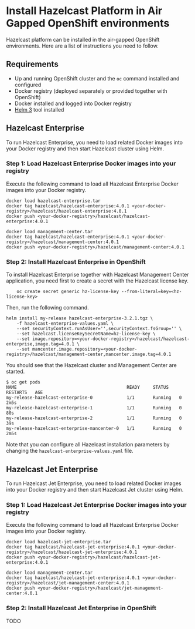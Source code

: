 # Install Hazelcast Platform in Air Gapped OpenShift environments

Hazelcast platform can be installed in the air-gapped OpenShift environments. Here are a list of instructions you need to follow.

## Requirements

* Up and running OpenShift cluster and the `oc` command installed and configured
* Docker registry (deployed separately or provided together with OpenShift)
* Docker installed and logged into Docker registry
* [Helm 3](https://helm.sh/docs/intro/install/) tool installed

## Hazelcast Enterprise

To run Hazelcast Enterprise, you need to load related Docker images into your Docker registry and then start Hazelcast cluster using Helm.

### Step 1: Load Hazelcast Enterprise Docker images into your registry

Execute the following command to load all Hazelcast Enterprise Docker images into your Docker registry.

	docker load hazelcast-enterprise.tar
	docker tag hazelcast/hazelcast-enterprise:4.0.1 <your-docker-registry>/hazelcast/hazelcast-enterprise:4.0.1
	docker push <your-docker-registry>/hazelcast/hazelcast-enterprise:4.0.1

	docker load management-center.tar
	docker tag hazelcast/hazelcast-enterprise:4.0.1 <your-docker-registry>/hazelcast/management-center:4.0.1
	docker push <your-docker-registry>/hazelcast/management-center:4.0.1

### Step 2: Install Hazelcast Enterprise in OpenShift

To install Hazelcast Enterprise together with Hazelcast Management Center application, you need first to create a secret with the Hazelcast license key.

		oc create secret generic hz-license-key --from-literal=key=<hz-license-key>

Then, run the following command.

	helm install my-release hazelcast-enterprise-3.2.1.tgz \
		-f hazelcast-enterprise-values.yaml \
		--set securityContext.runAsUser='',securityContext.fsGroup='' \
		--set hazelcast.licenseKeySecretName=hz-license-key \
		--set image.repository=<your-docker-registry>/hazelcast/hazelcast-enterprise,image.tag=4.0.1 \
		--set mancenter.image.repository=<your-docker-registry>/hazelcast/management-center,mancenter.image.tag=4.0.1

You should see that the Hazelcast cluster and Management Center are started.

	$ oc get pods
	NAME                                          READY     STATUS    RESTARTS   AGE
	my-release-hazelcast-enterprise-0             1/1       Running   0          2m5s
	my-release-hazelcast-enterprise-1             1/1       Running   0          80s
	my-release-hazelcast-enterprise-2             1/1       Running   0          39s
	my-release-hazelcast-enterprise-mancenter-0   1/1       Running   0          2m5s

Note that you can configure all Hazelcast installation parameters by changing the `hazelcast-enterprise-values.yaml` file.

## Hazelcast Jet Enterprise

To run Hazelcast Jet Enterprise, you need to load related Docker images into your Docker registry and then start Hazelcast Jet cluster using Helm.

### Step 1: Load Hazelcast Jet Enterprise Docker images into your registry

Execute the following command to load all Hazelcast Enterprise Docker images into your Docker registry.

	docker load hazelcast-jet-enterprise.tar
	docker tag hazelcast/hazelcast-jet-enterprise:4.0.1 <your-docker-registry>/hazelcast/hazelcast-jet-enterprise:4.0.1
	docker push <your-docker-registry>/hazelcast/hazelcast-jet-enterprise:4.0.1

	docker load management-center.tar
	docker tag hazelcast/hazelcast-jet-enterprise:4.0.1 <your-docker-registry>/hazelcast/jet-management-center:4.0.1
	docker push <your-docker-registry>/hazelcast/jet-management-center:4.0.1

### Step 2: Install Hazelcast Jet Enterprise in OpenShift

TODO

